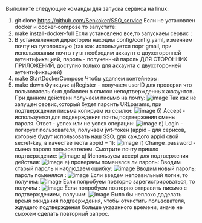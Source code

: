 Выполните следующие команды для запуска сервиса на linux:
1) git clone https://github.com/Senkoker/SSO_service
Если не установлен docker и docker-compose то запустите:
2) make install-docker-full
Если установлено все,то запускаем сервис :
2) В установленной директории находим config/config.yaml, изменяем почту на гуголовскую (так как используется порт gmail, при использовании почты гугл необходим аккаунт с двухсторонней аутентификацией, пароль - полученный пароль ДЛЯ СТОРОННИХ ПРИЛОЖЕНИЙ, доступно только для аккаунта с двухсторонней аутентификацией)
2) make StartDockerCompose
Чтобы удаляем контейнеры:
3) make down
Функции:
a)Register - получаем userID для проверки что пользователь был добавлен в список неподтвержденных аккаунтов. При данном действии получаем письмо на почту:
![image](https://github.com/user-attachments/assets/49f4279e-1176-49a2-ba77-b3611d12a05d)
Так как не запущен сервис,который будет парсить URLparams, при подтверждении письма копируем из ссылки:
![image](https://github.com/user-attachments/assets/5fe4f967-7585-496f-ac95-aca5e29b114d)
б) Accept - используется для подверждения почты,подтвержения смены пароля. Ответ - успех или не успех операции: 
![image](https://github.com/user-attachments/assets/47f71b72-c1bb-40b2-9f98-5e65fb162e7b)
в) Login - логирует пользователя, получаем jwt-токен (appid - для серисов, которые будут использовать наш SSO, для каждого appid свой secret-key, в качестве теста appid = 1):
![image](https://github.com/user-attachments/assets/cc9588f9-0d26-4885-8819-4efda1c8aa1a)
г) Change_password - смена пароля пользователем. Смотрите почту пришло подтверждение:
![image](https://github.com/user-attachments/assets/2c82e23e-b962-42bc-bfb3-8fbef11ea773)
д) Используем accept для подтвержения действия:
![image](https://github.com/user-attachments/assets/1a4c1574-ca4b-4cf2-839a-40ee097847b1)
e) проверяем поменялся ли пароль:
Вводим старый пароль и наблюдаем ошибку:
![image](https://github.com/user-attachments/assets/c7a6f471-87bc-462a-b73c-22fd4d528317)
Вводим новый пароль; пароль поменялся :
![image](https://github.com/user-attachments/assets/666eaf55-47d2-4387-9e7e-5482cf63cc71)
Если введем неправильный логин, то получим:
![image](https://github.com/user-attachments/assets/0f8fbff4-25fd-47f6-8502-98719ebcfd04)
Если попробуем повторно зарегистрироваться, то получим :
![image](https://github.com/user-attachments/assets/21d40e23-67ac-4fea-8789-247c33b93532)
Если попробуем повторно отправить письмо с подтверждением, получим:
![image](https://github.com/user-attachments/assets/76903c00-e467-468d-8617-3fd073a057a9)
Было бы неплохо доделать время ожидания подтверждения, чтобы отчистить пользователя, ждущего подтверждения больше указанного времени, иначе не сможем сделать повторный запрос.
















 

